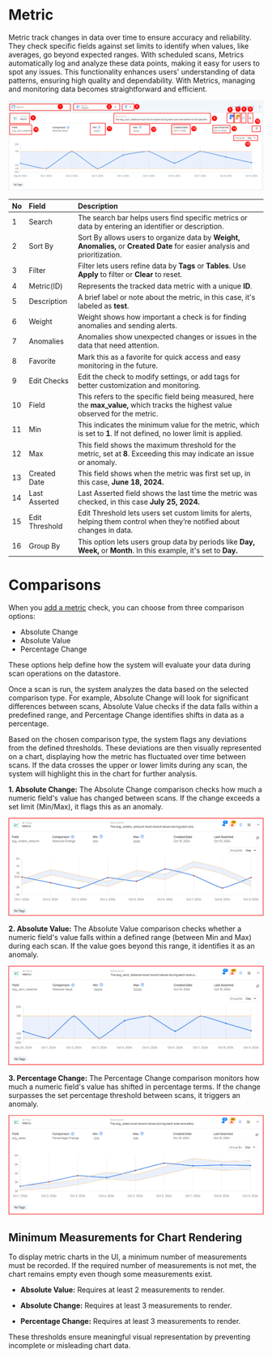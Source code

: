 # Metric

Metric track changes in data over time to ensure accuracy and reliability. They check specific fields against set limits to identify when values, like averages, go beyond expected ranges. With scheduled scans, Metrics automatically log and analyze these data points, making it easy for users to spot any issues. This functionality enhances users' understanding of data patterns, ensuring high quality and dependability. With Metrics, managing and monitoring data becomes straightforward and efficient.

![observability](../assets/observability/metric-detail-light-22.png)

| No | Field | Description |
| :---- | :---- | :---- |
| 1 | Search   | The search bar helps users find specific metrics or data by entering an identifier or description. |
| 2 | Sort By  |  Sort By allows users to organize data by **Weight, Anomalies,** or **Created Date** for easier analysis and prioritization. |
| 3 | Filter | Filter lets users refine data by **Tags** or **Tables**. Use **Apply** to filter or **Clear** to reset. |
| 4 |  Metric(ID) | Represents the tracked data metric with a unique **ID**. |
| 5 |  Description  |  A brief label or note about the metric, in this case, it's labeled as **test**. |
| 6 |  Weight | Weight shows how important a check is for finding anomalies and sending alerts. |
| 7 | Anomalies  |  Anomalies show unexpected changes or issues in the data that need attention. |
| 8 |  Favorite | Mark this as a favorite for quick access and easy monitoring in the future. |
| 9 | Edit Checks  |  Edit the check to modify settings, or add tags for better customization and monitoring. |
| 10 |  Field | This refers to the specific field being measured, here the **max_value,** which tracks the highest value observed for the metric. |
| 11 |  Min  | This indicates the minimum value for the metric, which is set to **1**. If not defined, no lower limit is applied. |
| 12 | Max | This field shows the maximum threshold for the metric, set at **8**. Exceeding this may indicate an issue or anomaly. |
| 13 | Created Date | This field shows when the metric was first set up, in this case, **June 18, 2024.** |
| 14 |  Last Asserted |  Last Asserted field shows the last time the metric was checked, in this case **July 25, 2024.** |
| 15 | Edit Threshold | Edit Threshold lets users set custom limits for alerts, helping them control when they’re notified about changes in data. |
| 16 | Group By  | This option lets users group data by periods like **Day,** **Week,** or **Month**. In this example, it's set to **Day.**  |

# Comparisons

When you [add a metric](https://userguide.qualytics.io/checks/metric-check/) check, you can choose from three comparison options:

* Absolute Change  
* Absolute Value  
* Percentage Change

These options help define how the system will evaluate your data during scan operations on the datastore.

Once a scan is run, the system analyzes the data based on the selected comparison type. For example, Absolute Change will look for significant differences between scans, Absolute Value checks if the data falls within a predefined range, and Percentage Change identifies shifts in data as a percentage.

Based on the chosen comparison type, the system flags any deviations from the defined thresholds. These deviations are then visually represented on a chart, displaying how the metric has fluctuated over time between scans. If the data crosses the upper or lower limits during any scan, the system will highlight this in the chart for further analysis.

**1. Absolute Change:** The Absolute Change comparison checks how much a numeric field's value has changed between scans. If the change exceeds a set limit (Min/Max), it flags this as an anomaly.

![observability](../assets/observability/change-light-23.png)

**2. Absolute Value:** The Absolute Value comparison checks whether a numeric field's value falls within a defined range (between Min and Max) during each scan. If the value goes beyond this range, it identifies it as an anomaly.

![observability](../assets/observability/value-light-24.png)

**3. Percentage Change:** The Percentage Change comparison monitors how much a numeric field's value has shifted in percentage terms. If the change surpasses the set percentage threshold between scans, it triggers an anomaly.

![observability](../assets/observability/percentage-light-25.png)

## Minimum Measurements for Chart Rendering

To display metric charts in the UI, a minimum number of measurements must be recorded. If the required number of measurements is not met, the chart remains empty even though some measurements exist.

* **Absolute Value:** Requires at least 2 measurements to render.

* **Absolute Change:** Requires at least 3 measurements to render.

* **Percentage Change:** Requires at least 3 measurements to render.

These thresholds ensure meaningful visual representation by preventing incomplete or misleading chart data.